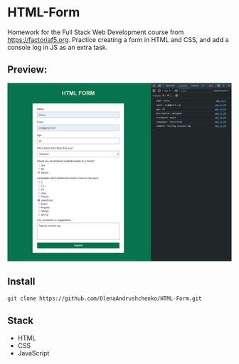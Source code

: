 # HTML-Form
Homework for the Full Stack Web Development course from https://factoriaf5.org. Practice creating a form in HTML and CSS, and add a console log in JS as an extra task.

## Preview:
![form preview](html-form.png)

## Install
```bash
git clone https://github.com/OlenaAndrushchenko/HTML-Form.git
```

## Stack
- HTML
- CSS
- JavaScript